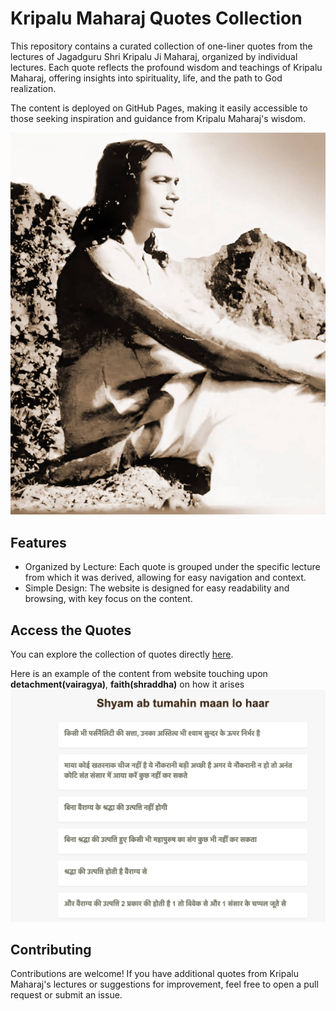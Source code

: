# Kripalu Maharaj Quotes Collection

This repository contains a curated collection of one-liner quotes from the lectures of Jagadguru Shri Kripalu Ji Maharaj, organized by individual lectures. Each quote reflects the profound wisdom and teachings of Kripalu Maharaj, offering insights into spirituality, life, and the path to God realization.

The content is deployed on GitHub Pages, making it easily accessible to those seeking inspiration and guidance from Kripalu Maharaj's wisdom.

![Jagadguru Kripalu Maharaj](cover.jpg)

## Features

* Organized by Lecture: Each quote is grouped under the specific lecture from which it was derived, allowing for easy navigation and context.
* Simple Design: The website is designed for easy readability and browsing, with key focus on the content.

## Access the Quotes

You can explore the collection of quotes directly [here](https://kishoriji.github.io/kripalu_maharaj_lecture_quotes).

Here is an example of the content from website touching upon **detachment(vairagya)**, **faith(shraddha)** on how it arises
![Jagadguru Kripalu Maharaj](example.png)

## Contributing

Contributions are welcome! If you have additional quotes from Kripalu Maharaj's lectures or suggestions for improvement, feel free to open a pull request or submit an issue.